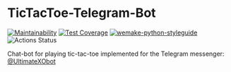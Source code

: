 # TicTacToe-Telegram-Bot

[![Maintainability](https://api.codeclimate.com/v1/badges/7a54b86624111e51ffbc/maintainability)](https://codeclimate.com/github/IDilettant/TicTacToe-Telegram-Bot/maintainability)
[![Test Coverage](https://api.codeclimate.com/v1/badges/7a54b86624111e51ffbc/test_coverage)](https://codeclimate.com/github/IDilettant/TicTacToe-Telegram-Bot/test_coverage)
[![wemake-python-styleguide](https://img.shields.io/badge/style-wemake-000000.svg)](https://github.com/wemake-services/wemake-python-styleguide)
![Actions Status](https://github.com/IDilettant/TicTacToe-Telegram-Bot/workflows/Flake8-WPS/badge.svg)

Chat-bot for playing tic-tac-toe implemented for the Telegram messenger: [@UltimateXObot](https://t.me/UltimateXObot)
